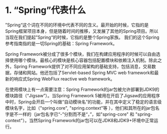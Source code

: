 # 1. “Spring”代表什么

”Spring“这个词在不同的环境中代表不同的含义。最开始的时候，它指的是Spring框架项目本身，但是随着时间的推移，又发展了其他的Spring项目。所以当现在我们提起”Spring“的时候，它指的是整个Spring家族。 我们的这个Spring参考指南指的是一切Spring的基础：Spring Framework。

Spring Framework被分成了很多个模块，我们在构建应用程序的时候可以自由选择使用哪个模块。最核心的模块是核心容器包括配置模块和依赖注入机制。除此之外，Spring Framework提供了对不同应用架构的基础支持，包括消息，交易数据，存储和网站。他还包括了Servlet-based Spring MVC web framework和最新的响应式Spring WebFlux reactive web framework。

在使用模块上有一点需要注意：Spring Framework的jar包被允许部署到JDK9的模块路径（“Jigsaw”）。当Spring Framework 5被用在开启了Jigsaw的应用程序中时，Spring会开启一个叫做“自动模块名”的功能，并在其中定义了稳定的语言级模块名字，比如（"spring.core", "spring.context"等 ），他们和其所在的jar包名字是不一样的（jar包名字已“-”分割而不是“，”，如"spring-core" 和 "spring-context"）。当然Spring Framework的jar包可以在JDK8和JDK9+环境中正常运行。

